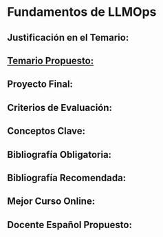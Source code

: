 # Fundamentos de LLMOps

## Justificación en el Temario:

## [Temario Propuesto:](fundamentos-de-llmops/temario_propuesto.md)

## Proyecto Final:

## Criterios de Evaluación:

## Conceptos Clave:

## Bibliografía Obligatoria:

## Bibliografía Recomendada:

## Mejor Curso Online:

## Docente Español Propuesto: